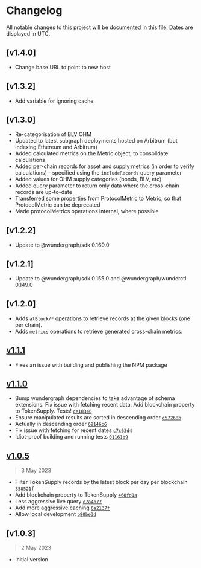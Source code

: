 # Changelog

All notable changes to this project will be documented in this file. Dates are displayed in UTC.

## [v1.4.0]

- Change base URL to point to new host

## [v1.3.2]

- Add variable for ignoring cache

## [v1.3.0]

- Re-categorisation of BLV OHM
- Updated to latest subgraph deployments hosted on Arbitrum (but indexing Ethereum and Arbitrum)
- Added calculated metrics on the Metric object, to consolidate calculations
- Added per-chain records for asset and supply metrics (in order to verify calculations) - specified using the `includeRecords` query parameter
- Added values for OHM supply categories (bonds, BLV, etc)
- Added query parameter to return only data where the cross-chain records are up-to-date
- Transferred some properties from ProtocolMetric to Metric, so that ProtocolMetric can be deprecated
- Made protocolMetrics operations internal, where possible

## [v1.2.2]

- Update to @wundergraph/sdk 0.169.0

## [v1.2.1]

- Update to @wundergraph/sdk 0.155.0 and @wundergraph/wunderctl 0.149.0

## [v1.2.0]

- Adds `atBlock/*` operations to retrieve records at the given blocks (one per chain).
- Adds `metrics` operations to retrieve generated cross-chain metrics.

## [v1.1.1](https://github.com/OlympusDAO/treasury-subgraph/compare/v1.1.0...v1.1.1)

- Fixes an issue with building and publishing the NPM package

## [v1.1.0](https://github.com/OlympusDAO/treasury-subgraph/compare/v1.0.5...v1.1.0)

- Bump wundergraph dependencies to take advantage of schema extensions. Fix issue with fetching recent data. Add blockchain property to TokenSupply. Tests! [`ce18346`](https://github.com/OlympusDAO/treasury-subgraph/commit/ce18346496ba0ab0b67155d1ad353d0dc4de81d1)
- Ensure manipulated results are sorted in descending order [`c57268b`](https://github.com/OlympusDAO/treasury-subgraph/commit/c57268bc20d256bce0b42253a855541653ee5a80)
- Actually in descending order [`68146b6`](https://github.com/OlympusDAO/treasury-subgraph/commit/68146b68e8fd5c4f5570590298e9611adfb129a6)
- Fix issue with fetching for recent dates [`c7c63d4`](https://github.com/OlympusDAO/treasury-subgraph/commit/c7c63d4a430d02ed563875a37e02ce134cae750d)
- Idiot-proof building and running tests [`01161b9`](https://github.com/OlympusDAO/treasury-subgraph/commit/01161b96aa954978bdbe2c255290e0f09956b2cc)

## [v1.0.5](https://github.com/OlympusDAO/treasury-subgraph/compare/v1.0.3...v1.0.5)

> 3 May 2023

- Filter TokenSupply records by the latest block per day per blockchain [`358521f`](https://github.com/OlympusDAO/treasury-subgraph/commit/358521f873f644a0bddf3f84fe414d969c424b3d)
- Add blockchain property to TokenSupply [`468fd1a`](https://github.com/OlympusDAO/treasury-subgraph/commit/468fd1a9a7d725fe29a28cbb1d9c053419b43e0f)
- Less aggressive live query [`e7a4b77`](https://github.com/OlympusDAO/treasury-subgraph/commit/e7a4b772a5ca532a2d871cf16705b49734c15960)
- Add more aggressive caching [`6a2137f`](https://github.com/OlympusDAO/treasury-subgraph/commit/6a2137f8b9cfba97d0e3ddb761e4543a0e511960)
- Allow local development [`b80be3d`](https://github.com/OlympusDAO/treasury-subgraph/commit/b80be3dd6f44dc7a0e80fe32ed51c93a7f06c2de)

## [v1.0.3]

> 2 May 2023

- Initial version
